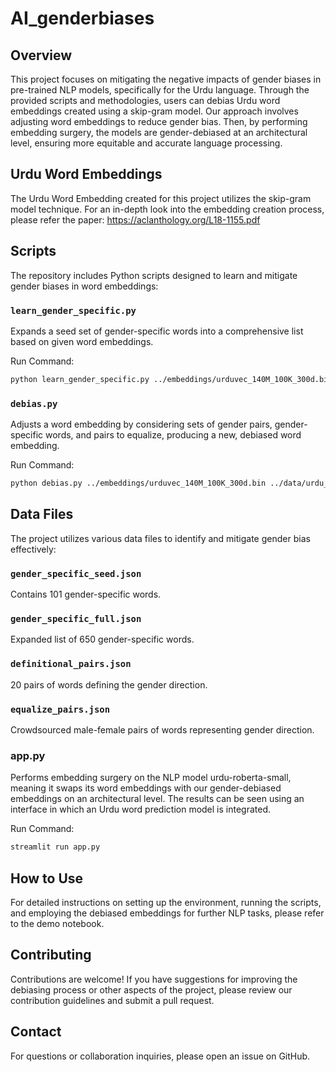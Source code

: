 # AI_genderbiases

## Overview
This project focuses on mitigating the negative impacts of gender biases in pre-trained NLP models, specifically for the Urdu language. Through the provided scripts and methodologies, users can debias Urdu word embeddings created using a skip-gram model. Our approach involves adjusting word embeddings to reduce gender bias. Then, by performing embedding surgery, the models are gender-debiased at an architectural level, ensuring more equitable and accurate language processing.

## Urdu Word Embeddings
The Urdu Word Embedding created for this project utilizes the skip-gram model technique. For an in-depth look into the embedding creation process, please refer the paper: https://aclanthology.org/L18-1155.pdf

## Scripts
The repository includes Python scripts designed to learn and mitigate gender biases in word embeddings:

### `learn_gender_specific.py`
Expands a seed set of gender-specific words into a comprehensive list based on given word embeddings.

Run Command: 
```bash
python learn_gender_specific.py ../embeddings/urduvec_140M_100K_300d.bin 50000 ../data/urdu_gender_specific_seed.json urdu_gender_specific_full.json
```

### `debias.py`
Adjusts a word embedding by considering sets of gender pairs, gender-specific words, and pairs to equalize, producing a new, debiased word embedding.

Run Command:
```bash
python debias.py ../embeddings/urduvec_140M_100K_300d.bin ../data/urdu_definitional_pairs.json ../data/urdu_gender_specific_full.json ../data/urdu_equalize_pairs.json ../debiased_embeddings_140M_100K_300d.bin
```

## Data Files
The project utilizes various data files to identify and mitigate gender bias effectively:

### `gender_specific_seed.json` 
Contains 101 gender-specific words.
### `gender_specific_full.json`
Expanded list of 650 gender-specific words.
### `definitional_pairs.json`
20 pairs of words defining the gender direction.
### `equalize_pairs.json`
Crowdsourced male-female pairs of words representing gender direction.

### app.py

Performs embedding surgery on the NLP model urdu-roberta-small, meaning it swaps its word embeddings with our gender-debiased embeddings on an architectural level. The results can be seen using an interface in which an Urdu word prediction model is integrated.

Run Command: 
```bash
streamlit run app.py
```

## How to Use
For detailed instructions on setting up the environment, running the scripts, and employing the debiased embeddings for further NLP tasks, please refer to the demo notebook.

## Contributing
Contributions are welcome! If you have suggestions for improving the debiasing process or other aspects of the project, please review our contribution guidelines and submit a pull request.

## Contact
For questions or collaboration inquiries, please open an issue on GitHub.


